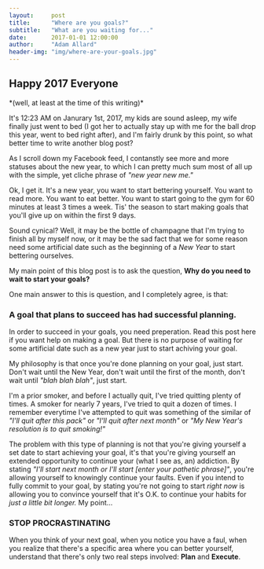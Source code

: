 ```yaml
---
layout:     post
title:      "Where are you goals?"
subtitle:   "What are you waiting for..."
date:       2017-01-01 12:00:00
author:     "Adam Allard"
header-img: "img/where-are-your-goals.jpg"
---
```


<h2>Happy 2017 Everyone</h2>
*(well, at least at the time of this writing)*

It's 12:23 AM on Janurary 1st, 2017, my kids are sound asleep, my wife finally just went to bed (I got her to actually stay up with me for the ball drop this year, went to bed right after), and I'm fairly drunk by this point, so what better time to write another blog post?

As I scroll down my Facebook feed, I contanstly see more and more statuses about the new year, to which I can pretty much sum most of all up with the simple, yet cliche phrase of *"new year new me."*

Ok, I get it. It's a new year, you want to start bettering yourself. You want to read more. You want to eat better. You want to start going to the gym for 60 minutes at least 3 times a week. Tis' the season to start making goals that you'll give up on within the first 9 days. 

Sound cynical? Well, it may be the bottle of champagne that I'm trying to finish all by myself now, or it may be the sad fact that we for some reason need some artificial date such as the beginning of a *New Year* to start bettering ourselves.

My main point of this blog post is to ask the question, **Why do you need to wait to start your goals?**

One main answer to this is question, and I completely agree, is that: <h3>A goal that plans to succeed has had successful planning.</h3>

In order to succeed in your goals, you need preperation. Read this post here if you want help on making a goal. But there is no purpose of waiting for some artificial date such as a new year just to start achiving your goal.

My philosophy is that once you're done planning on your goal, just start. Don't wait until the New Year, don't wait until the first of the month, don't wait until *"blah blah blah"*, just start.

I'm a prior smoker, and before I actually quit, I've tried quitting plenty of times. A smoker for nearly 7 years, I've tried to quit a dozen of times. I remember everytime I've attempted to quit was something of the similar of *"I'll quit after this pack"* or *"I'll quit after next month"* or *"My New Year's resolution is to quit smoking!"*

The problem with this type of planning is not that you're giving yourself a set date to start achieving your goal, it's that you're giving yourself an extended opportunity to continue your (what I see as, an) addiction. By stating *"I'll start next month or I'll start [enter your pathetic phrase]"*, you're allowing yourself to knowingly continue your faults. Even if you intend to fully commit to your goal, by stating you're not going to start *right now* is allowing you to convince yourself that it's O.K. to continue your habits for *just a little bit longer.* My point...

<h3>STOP PROCRASTINATING</h3>

When you think of your next goal, when you notice you have a faul, when you realize that there's a specific area where you can better yourself, understand that there's only two real steps involved: **Plan** and **Execute**. 

